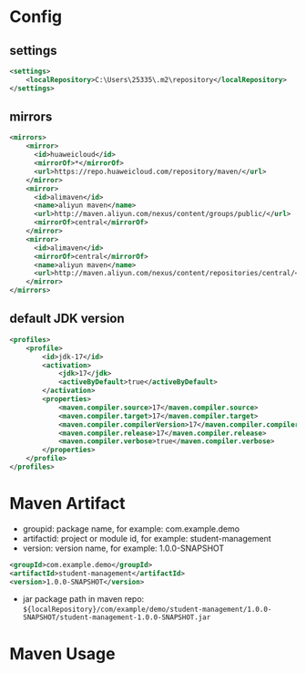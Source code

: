 # Config
## settings
```xml
<settings>
    <localRepository>C:\Users\25335\.m2\repository</localRepository>
</settings>
```
## mirrors
```xml
<mirrors>
    <mirror>
      <id>huaweicloud</id>
      <mirrorOf>*</mirrorOf>
      <url>https://repo.huaweicloud.com/repository/maven/</url>
    </mirror>
    <mirror>
      <id>alimaven</id>
      <name>aliyun maven</name>
      <url>http://maven.aliyun.com/nexus/content/groups/public/</url>
      <mirrorOf>central</mirrorOf>
    </mirror>
    <mirror>
      <id>alimaven</id>
      <mirrorOf>central</mirrorOf>
      <name>aliyun maven</name>
      <url>http://maven.aliyun.com/nexus/content/repositories/central/</url>
    </mirror>
</mirrors>
```
## default JDK version
```xml
<profiles>
    <profile>
        <id>jdk-17</id>
        <activation>
            <jdk>17</jdk>
            <activeByDefault>true</activeByDefault>
        </activation>
        <properties>
            <maven.compiler.source>17</maven.compiler.source>
            <maven.compiler.target>17</maven.compiler.target>
            <maven.compiler.compilerVersion>17</maven.compiler.compilerVersion>
            <maven.compiler.release>17</maven.compiler.release>
            <maven.compiler.verbose>true</maven.compiler.verbose>
        </properties>
    </profile>
</profiles>
```

# Maven Artifact
- groupid: package name, for example: com.example.demo
- artifactid: project or module id, for example: student-management
- version: version name, for example: 1.0.0-SNAPSHOT

```xml
<groupId>com.example.demo</groupId>
<artifactId>student-management</artifactId>
<version>1.0.0-SNAPSHOT</version>
```

- jar package path in maven repo: `${localRepository}/com/example/demo/student-management/1.0.0-SNAPSHOT/student-management-1.0.0-SNAPSHOT.jar`

# Maven Usage
